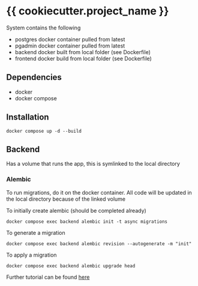 # {{ cookiecutter.project_name }}

System contains the following 
- postgres docker container pulled from latest
- pgadmin docker container pulled from latest
- backend docker built from local folder (see Dockerfile)
- frontend docker build from local folder (see Dockerfile)
## Dependencies
- docker
- docker compose

## Installation
```
docker compose up -d --build
```

## Backend
Has a volume that runs the app, this is symlinked to the local directory

### Alembic
To run migrations, do it on the docker container. All code will be updated in the local directory because of the linked volume

To initially create alembic (should be completed already)
```
docker compose exec backend alembic init -t async migrations
```

To generate a migration
```
docker compose exec backend alembic revision --autogenerate -m "init"
```

To apply a migration
```
docker compose exec backend alembic upgrade head
```

Further tutorial can be found [here](https://testdriven.io/blog/fastapi-sqlmodel/)
